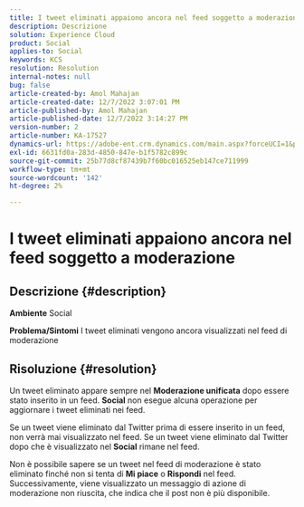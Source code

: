 ```yaml
---
title: I tweet eliminati appaiono ancora nel feed soggetto a moderazione
description: Descrizione
solution: Experience Cloud
product: Social
applies-to: Social
keywords: KCS
resolution: Resolution
internal-notes: null
bug: false
article-created-by: Amol Mahajan
article-created-date: 12/7/2022 3:07:01 PM
article-published-by: Amol Mahajan
article-published-date: 12/7/2022 3:14:27 PM
version-number: 2
article-number: KA-17527
dynamics-url: https://adobe-ent.crm.dynamics.com/main.aspx?forceUCI=1&pagetype=entityrecord&etn=knowledgearticle&id=414e15c8-4076-ed11-81aa-6045bd006a22
exl-id: 6631fd0a-283d-4850-847e-b1f5782c899c
source-git-commit: 25b77d8cf87439b7f60bc016525eb147ce711999
workflow-type: tm+mt
source-wordcount: '142'
ht-degree: 2%

---
```


# I tweet eliminati appaiono ancora nel feed soggetto a moderazione

## Descrizione {#description}

<b>Ambiente</b>
Social


<b>Problema/Sintomi</b>
I tweet eliminati vengono ancora visualizzati nel feed di moderazione


## Risoluzione {#resolution}


Un tweet eliminato appare sempre nel <b>Moderazione unificata</b> dopo essere stato inserito in un feed. <b>Social</b> non esegue alcuna operazione per aggiornare i tweet eliminati nei feed.

Se un tweet viene eliminato dal Twitter prima di essere inserito in un feed, non verrà mai visualizzato nel feed. Se un tweet viene eliminato dal Twitter dopo che è visualizzato nel <b>Social</b> rimane nel feed.

Non è possibile sapere se un tweet nel feed di moderazione è stato eliminato finché non si tenta di <b>Mi piace</b> o <b>Rispondi</b> nel feed. Successivamente, viene visualizzato un messaggio di azione di moderazione non riuscita, che indica che il post non è più disponibile.
